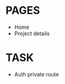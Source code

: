 # PAGES

<!-- - Register -->
<!-- - Login -->

- Home
- Project details

# TASK

<!-- - Login
- Register
- Show projects with options(view, edit, delete) -->

<!-- - project infos -> tasks, team members, recent activities -->
<!-- - add new tasks, assign team members -->

<!-- - tasks can be added, edited, marked as completed -->
  <!-- - task drag and drop to change status(todo, in progress, done) -->
  <!-- - filter tasks by status, due date, assignee -->

- Auth private route
<!-- - sidebar true on single project page -->
